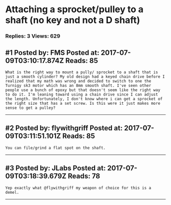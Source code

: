 # Attaching a sprocket/pulley to a shaft (no key and not a D shaft)

### Replies: 3 Views: 629

## \#1 Posted by: FMS Posted at: 2017-07-09T03:10:17.874Z Reads: 85

```
What is the right way to mount a pully/ sprocket to a shaft that is just a smooth cylinder? My old design had a keyed chain drive before I realized that my math was wrong and decided to switch to one the Turnigy sk3 motor which has an 8mm smooth shaft. I've seen other people use a bunch of epoxy but that doesn't seem like the right way to do it. I'm leaning toward using a chain drive since I can adjust the length. Unfortunately, I don't know where i can get a sprocket of the right size that has a set screw. Is this were it just makes more sense to get a pulley?
```

---
## \#2 Posted by: flywithgriff Posted at: 2017-07-09T03:11:51.101Z Reads: 85

```
You can file/grind a flat spot on the shaft.
```

---
## \#3 Posted by: JLabs Posted at: 2017-07-09T03:18:39.679Z Reads: 78

```
Yep exactly what @flywithgriff my weapon of choice for this is a demel.
```

---
